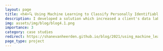 ```yaml
---
layout: page
title: <h4>🔍 Using Machine Learning to Classify Personally Identifiable Data Fields</h4>
description: I developed a solution which increased a client's data labelling process efficiency by 100-fold
img: assets/img/blog/blog4.1.png
importance: 3
category: case studies
redirect: https://shanevanheerden.github.io/blog/2021/using_machine_learning_to_classify_personally_identifiable_data_fields_description/
page_type: project
---
```

